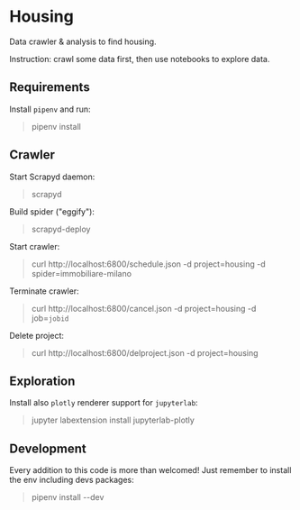 # Housing
Data crawler & analysis to find housing.

Instruction: crawl some data first, then use notebooks to explore data.

## Requirements
Install `pipenv` and run:
> pipenv install

## Crawler
Start Scrapyd daemon:
> scrapyd

Build spider ("eggify"):
> scrapyd-deploy

Start crawler:
> curl http://localhost:6800/schedule.json -d project=housing -d spider=immobiliare-milano

Terminate crawler:
> curl http://localhost:6800/cancel.json -d project=housing -d job=`jobid`

Delete project:
> curl http://localhost:6800/delproject.json -d project=housing


## Exploration
Install also `plotly` renderer support for `jupyterlab`:
> jupyter labextension install jupyterlab-plotly


## Development
Every addition to this code is more than welcomed! Just remember to install the env including devs packages:
> pipenv install --dev


